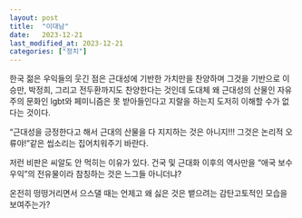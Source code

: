 ```yaml
---
layout: post
title:  "이대남"
date:   2023-12-21
last_modified_at: 2023-12-21
categories: ["정치"]
---
```


한국 젊은 우익들의 웃긴 점은 근대성에 기반한 가치만을 찬양하며 그것을 기반으로 이승만, 박정희, 그리고 전두환까지도 찬양한다는 것인데 도대체 왜 근대성의 산물인 자유주의 문화인 lgbt와 페미니즘은 못 받아들인다고 지랄을 하는지 도저히 이해할 수가 없다는 것이다.

“근대성을 긍정한다고 해서 근대의 산물을 다 지지하는 것은 아니지!!! 그것은 논리적 오류야!”같은 씹소리는 집어치워주기 바란다. 

저런 비판은 씨알도 안 먹히는 이유가 있다. 건국 및 근대화 이후의 역사만을 “애국 보수 우익”의 전유물이라 참칭하는 것은 느그들 아니더냐? 

온전히 떵떵거리면서 으스댈 때는 언제고 왜 싫은 것은 뱉으려는 감탄고토적인 모습을 보여주는가?